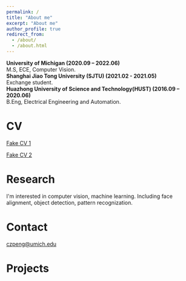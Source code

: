 ```yaml
---
permalink: /
title: "About me"
excerpt: "About me"
author_profile: true
redirect_from: 
  - /about/
  - /about.html
---
```


**University of Michigan (2020.09 – 2022.06)** <br>
M.S, ECE, Computer Vision. <br>
**Shanghai Jiao Tong University (SJTU) (2021.02 - 2021.05)** <br>
Exchange student. <br>
**Huazhong University of Science and Technology(HUST) (2016.09 – 2020.06)** <br>
B.Eng, Electrical Engineering and Automation.

# CV
[Fake CV 1](https://github.com/Pengchengzhi/Pengchengzhi.github.io/blob/master/files/cv/fake%20cv.pdf)

[Fake CV 2](https://github.com/Pengchengzhi/Pengchengzhi.github.io/blob/master/files/cv/fake%20cv.pdf)

# Research
I'm interested in computer vision, machine learning. Including face alignment, object detection, pattern recognization. 

# Contact
czpeng@umich.edu

# Projects


<!---Activity and Service--->
<!---Experience--->
